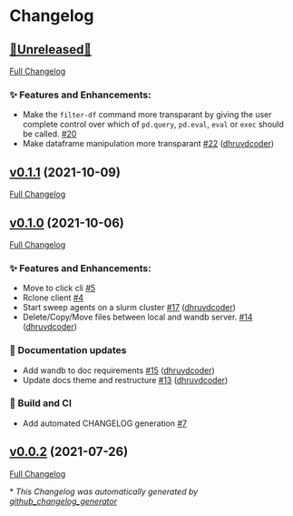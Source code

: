 # Changelog

## [🚧Unreleased🚧](https://github.com/dhruvdcoder/wandb-utils/tree/HEAD)

[Full Changelog](https://github.com/dhruvdcoder/wandb-utils/compare/v0.1.1...HEAD)

### ✨ Features and Enhancements:

- Make the `filter-df` command more transparant by giving the user complete control over which of `pd.query`, `pd.eval`, `eval` or `exec` should be called. [\#20](https://github.com/dhruvdcoder/wandb-utils/issues/20)
- Make dataframe manipulation more transparant  [\#22](https://github.com/dhruvdcoder/wandb-utils/pull/22) ([dhruvdcoder](https://github.com/dhruvdcoder))

## [v0.1.1](https://github.com/dhruvdcoder/wandb-utils/tree/v0.1.1) (2021-10-09)

[Full Changelog](https://github.com/dhruvdcoder/wandb-utils/compare/v0.1.0...v0.1.1)

## [v0.1.0](https://github.com/dhruvdcoder/wandb-utils/tree/v0.1.0) (2021-10-06)

[Full Changelog](https://github.com/dhruvdcoder/wandb-utils/compare/v0.0.2...v0.1.0)

### ✨ Features and Enhancements:

- Move to click cli [\#5](https://github.com/dhruvdcoder/wandb-utils/issues/5)
- Rclone client [\#4](https://github.com/dhruvdcoder/wandb-utils/issues/4)
- Start sweep agents on a slurm cluster [\#17](https://github.com/dhruvdcoder/wandb-utils/pull/17) ([dhruvdcoder](https://github.com/dhruvdcoder))
- Delete/Copy/Move files between local and wandb server. [\#14](https://github.com/dhruvdcoder/wandb-utils/pull/14) ([dhruvdcoder](https://github.com/dhruvdcoder))

### 📖 Documentation updates

- Add wandb to doc requirements [\#15](https://github.com/dhruvdcoder/wandb-utils/pull/15) ([dhruvdcoder](https://github.com/dhruvdcoder))
- Update docs theme and restructure [\#13](https://github.com/dhruvdcoder/wandb-utils/pull/13) ([dhruvdcoder](https://github.com/dhruvdcoder))

### 👷 Build and CI

- Add automated CHANGELOG generation [\#7](https://github.com/dhruvdcoder/wandb-utils/issues/7)

## [v0.0.2](https://github.com/dhruvdcoder/wandb-utils/tree/v0.0.2) (2021-07-26)

[Full Changelog](https://github.com/dhruvdcoder/wandb-utils/compare/28224aab8003c172b8779dcbe00fcd1d3554d030...v0.0.2)



\* *This Changelog was automatically generated by [github_changelog_generator](https://github.com/github-changelog-generator/github-changelog-generator)*

